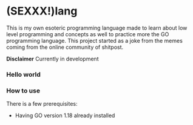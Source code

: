 # (SEXXX!)lang

This is my own esoteric programming language made to learn about low level programming and concepts as well to practice more the GO programming language. This project started as a joke from the memes coming from the online community of shitpost.

**Disclaimer** Currently in development

### Hello world


### How to use

There is a few prerequisites:
- Having GO version 1.18 already installed

